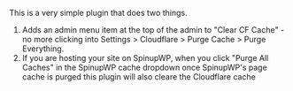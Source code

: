 This is a very simple plugin that does two things.

1. Adds an admin menu item at the top of the admin to "Clear CF Cache" - no more clicking into Settings > Cloudflare > Purge Cache > Purge Everything.
2. If you are hosting your site on SpinupWP, when you click "Purge All Caches" in the SpinupWP cache dropdown once SpinupWP's page cache is purged this plugin will also cleare the Cloudflare cache
